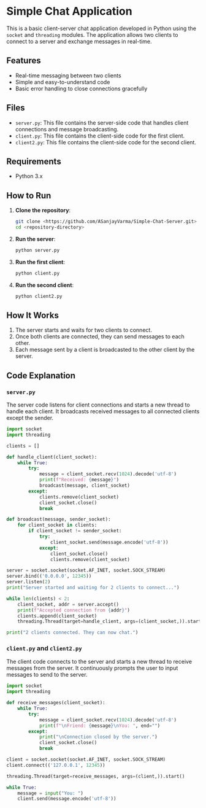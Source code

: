 
# Simple Chat Application

This is a basic client-server chat application developed in Python using the `socket` and `threading` modules. The application allows two clients to connect to a server and exchange messages in real-time.

## Features

- Real-time messaging between two clients
- Simple and easy-to-understand code
- Basic error handling to close connections gracefully

## Files

- `server.py`: This file contains the server-side code that handles client connections and message broadcasting.
- `client.py`: This file contains the client-side code for the first client.
- `client2.py`: This file contains the client-side code for the second client.

## Requirements

- Python 3.x

## How to Run

1. **Clone the repository**:
    ```bash
    git clone <https://github.com/ASanjayVarma/Simple-Chat-Server.git>
    cd <repository-directory>
    ```

2. **Run the server**:
    ```bash
    python server.py
    ```

3. **Run the first client**:
    ```bash
    python client.py
    ```

4. **Run the second client**:
    ```bash
    python client2.py
    ```

## How It Works

1. The server starts and waits for two clients to connect.
2. Once both clients are connected, they can send messages to each other.
3. Each message sent by a client is broadcasted to the other client by the server.

## Code Explanation

### `server.py`
The server code listens for client connections and starts a new thread to handle each client. It broadcasts received messages to all connected clients except the sender.

```python
import socket
import threading

clients = []

def handle_client(client_socket):
    while True:
        try:
            message = client_socket.recv(1024).decode('utf-8')
            print(f"Received: {message}")
            broadcast(message, client_socket)
        except:
            clients.remove(client_socket)
            client_socket.close()
            break

def broadcast(message, sender_socket):
    for client_socket in clients:
        if client_socket != sender_socket:
            try:
                client_socket.send(message.encode('utf-8'))
            except:
                client_socket.close()
                clients.remove(client_socket)

server = socket.socket(socket.AF_INET, socket.SOCK_STREAM)
server.bind(('0.0.0.0', 12345))
server.listen(2)
print("Server started and waiting for 2 clients to connect...")

while len(clients) < 2:
    client_socket, addr = server.accept()
    print(f"Accepted connection from {addr}")
    clients.append(client_socket)
    threading.Thread(target=handle_client, args=(client_socket,)).start()

print("2 clients connected. They can now chat.")
```

### `client.py` and `client2.py`
The client code connects to the server and starts a new thread to receive messages from the server. It continuously prompts the user to input messages to send to the server.

```python
import socket
import threading

def receive_messages(client_socket):
    while True:
        try:
            message = client_socket.recv(1024).decode('utf-8')
            print(f"\nFriend: {message}\nYou: ", end="")
        except:
            print("\nConnection closed by the server.")
            client_socket.close()
            break

client = socket.socket(socket.AF_INET, socket.SOCK_STREAM)
client.connect(('127.0.0.1', 12345))

threading.Thread(target=receive_messages, args=(client,)).start()

while True:
    message = input("You: ")
    client.send(message.encode('utf-8'))
```

